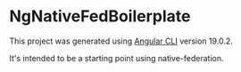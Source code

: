 # NgNativeFedBoilerplate

This project was generated using [Angular CLI](https://github.com/angular/angular-cli) version 19.0.2.

It's intended to be a starting point using native-federation.
